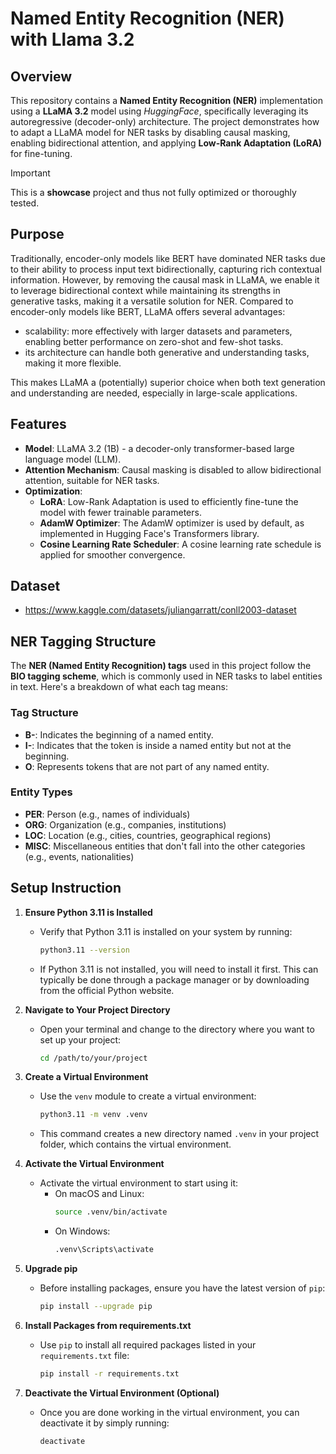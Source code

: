 # Named Entity Recognition (NER) with Llama 3.2

## Overview

This repository contains a **Named Entity Recognition (NER)** implementation using a **LLaMA 3.2** model using *HuggingFace*, specifically leveraging its autoregressive (decoder-only) architecture. The project demonstrates how to adapt a LLaMA model for NER tasks by disabling causal masking, enabling bidirectional attention, and applying **Low-Rank Adaptation (LoRA)** for fine-tuning. 

> [!IMPORTANT]
> This is a **showcase** project and thus not fully optimized or thoroughly tested.

## Purpose
Traditionally, encoder-only models like BERT have dominated NER tasks due to their ability to process input text bidirectionally, capturing rich contextual information. However, by removing the causal mask in LLaMA, we enable it to leverage bidirectional context while maintaining its strengths in generative tasks, making it a versatile solution for NER. Compared to encoder-only models like BERT, LLaMA offers several advantages:
* scalability: more effectively with larger datasets and parameters, enabling better performance on zero-shot and few-shot tasks. 
* its architecture can handle both generative and understanding tasks, making it more flexible. 

This makes LLaMA a (potentially) superior choice when both text generation and understanding are needed, especially in large-scale applications.

## Features

- **Model**: LLaMA 3.2 (1B) - a decoder-only transformer-based large language model (LLM).
- **Attention Mechanism**: Causal masking is disabled to allow bidirectional attention, suitable for NER tasks.
- **Optimization**:
  - **LoRA**: Low-Rank Adaptation is used to efficiently fine-tune the model with fewer trainable parameters.
  - **AdamW Optimizer**: The AdamW optimizer is used by default, as implemented in Hugging Face's Transformers library.
  - **Cosine Learning Rate Scheduler**: A cosine learning rate schedule is applied for smoother convergence.

## Dataset

* https://www.kaggle.com/datasets/juliangarratt/conll2003-dataset

## NER Tagging Structure

The **NER (Named Entity Recognition) tags** used in this project follow the **BIO tagging scheme**, which is commonly used in NER tasks to label entities in text. Here's a breakdown of what each tag means:

### **Tag Structure**
- **B-**: Indicates the beginning of a named entity.
- **I-**: Indicates that the token is inside a named entity but not at the beginning.
- **O**: Represents tokens that are not part of any named entity.

### **Entity Types**
- **PER**: Person (e.g., names of individuals)
- **ORG**: Organization (e.g., companies, institutions)
- **LOC**: Location (e.g., cities, countries, geographical regions)
- **MISC**: Miscellaneous entities that don't fall into the other categories (e.g., events, nationalities)

## Setup Instruction

1. **Ensure Python 3.11 is Installed**
   - Verify that Python 3.11 is installed on your system by running:
     ```bash
     python3.11 --version
     ```
   - If Python 3.11 is not installed, you will need to install it first. This can typically be done through a package manager or by downloading from the official Python website.

2. **Navigate to Your Project Directory**
   - Open your terminal and change to the directory where you want to set up your project:
     ```bash
     cd /path/to/your/project
     ```

3. **Create a Virtual Environment**
   - Use the `venv` module to create a virtual environment:
     ```bash
     python3.11 -m venv .venv
     ```
   - This command creates a new directory named `.venv` in your project folder, which contains the virtual environment.

4. **Activate the Virtual Environment**
   - Activate the virtual environment to start using it:
     - On macOS and Linux:
       ```bash
       source .venv/bin/activate
       ```
     - On Windows:
       ```bash
       .venv\Scripts\activate
       ```

5. **Upgrade pip**
   - Before installing packages, ensure you have the latest version of `pip`:
     ```bash
     pip install --upgrade pip
     ```

6. **Install Packages from requirements.txt**
   - Use `pip` to install all required packages listed in your `requirements.txt` file:
     ```bash
     pip install -r requirements.txt
     ```

7. **Deactivate the Virtual Environment (Optional)**
   - Once you are done working in the virtual environment, you can deactivate it by simply running:
     ```bash
     deactivate
     ```
